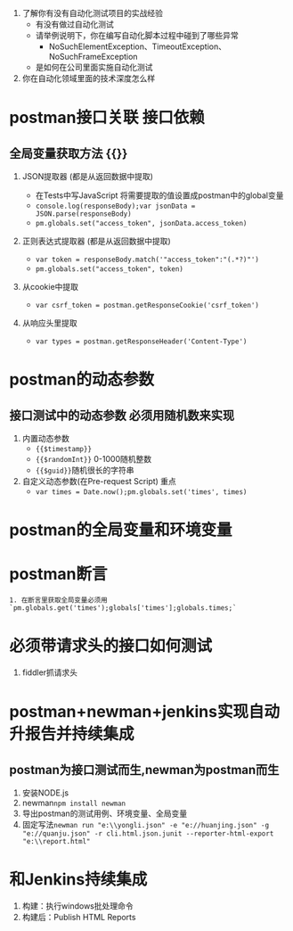 1. 了解你有没有自动化测试项目的实战经验
    - 有没有做过自动化测试
    - 请举例说明下，你在编写自动化脚本过程中碰到了哪些异常
        - NoSuchElementException、TimeoutException、NoSuchFrameException
    - 是如何在公司里面实施自动化测试
2. 你在自动化领域里面的技术深度怎么样



# postman接口关联 接口依赖
## 全局变量获取方法 {{}}
1. JSON提取器 (都是从返回数据中提取)
    - 在Tests中写JavaScript 将需要提取的值设置成postman中的global变量 
    - `console.log(responseBody);var jsonData = JSON.parse(responseBody)`
    - `pm.globals.set("access_token", jsonData.access_token)`

2. 正则表达式提取器 (都是从返回数据中提取)
    - `var token = responseBody.match('"access_token":"(.*?)"')`
    - `pm.globals.set("access_token", token)`

3. 从cookie中提取
    - `var csrf_token = postman.getResponseCookie('csrf_token')`

4. 从响应头里提取
    - `var types = postman.getResponseHeader('Content-Type')`

# postman的动态参数
## 接口测试中的动态参数 必须用随机数来实现
1. 内置动态参数
    - `{{$timestamp}}` 
    - `{{$randomInt}}` 0-1000随机整数
    - `{{$guid}}`随机很长的字符串
2. 自定义动态参数(在Pre-request Script) 重点
    - `var times = Date.now();pm.globals.set('times', times)`

# postman的全局变量和环境变量

# postman断言
    1. 在断言里获取全局变量必须用`pm.globals.get('times');globals['times'];globals.times;`

# 必须带请求头的接口如何测试
1. fiddler抓请求头

# postman+newman+jenkins实现自动升报告并持续集成
## postman为接口测试而生,newman为postman而生
1. 安装NODE.js
2. newman`npm install newman`
3. 导出postman的测试用例、环境变量、全局变量
4. 固定写法`newman run "e:\\yongli.json" -e "e://huanjing.json" -g "e://quanju.json" -r cli.html.json.junit --reporter-html-export "e:\\report.html"`

# 和Jenkins持续集成
1. 构建：执行windows批处理命令
2. 构建后：Publish HTML Reports